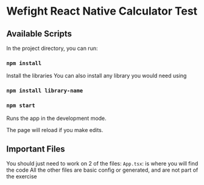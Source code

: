 # Wefight React Native Calculator Test

## Available Scripts

In the project directory, you can run:

### `npm install`
Install the libraries
You can also install any library you would need using 
### `npm install library-name`

### `npm start`
Runs the app in the development mode.

The page will reload if you make edits.

## Important Files

You should just need to work on 2 of the files:
`App.tsx`: is where you will find the code
All the other files are basic config or generated, and are not part of the exercise 
